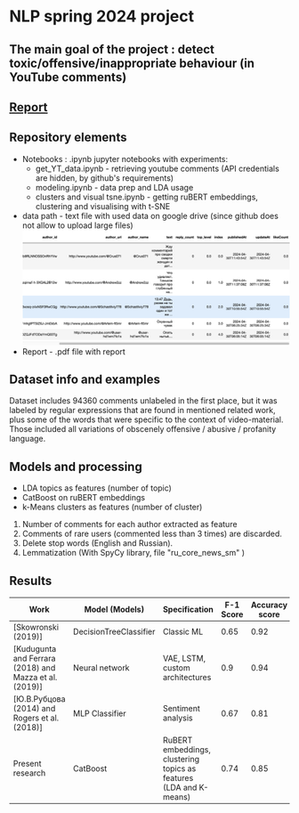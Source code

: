 # NLP spring 2024 project

## The main goal of the project : detect toxic/offensive/inappropriate behaviour (in YouTube comments)

## [Report](./report/report_MI_eng.pdf)

## Repository elements
- Notebooks : .ipynb jupyter notebooks with experiments:
  - get_YT_data.ipynb - retrieving youtube comments (API credentials are hidden, by github's requirements)
  - modeling.ipynb - data prep and LDA usage
  - clusters and visual tsne.ipynb - getting ruBERT embeddings, clustering and visualising with t-SNE
- data path - text file with used data on google drive (since github does not allow to upload large files)
    ![Sample image](./data/df_head.png)
- Report - .pdf file with report

## Dataset info and examples

Dataset includes 94360 comments unlabeled in the first place, but it was labeled by regular expressions that are found in mentioned related work, plus some of the words that were specific to the context of video-material. Those included all variations of obscenely offensive / abusive / profanity language.


## Models and processing
- LDA topics as features (number of topic)
- CatBoost on ruBERT embeddings
- k-Means clusters as features (number of cluster)
  
1.  Number of comments for each author extracted as feature
2.	Comments of rare users (commented less than 3 times) are discarded.
3.	Delete stop words (English and Russian).
4.	Lemmatization (With SpyCy library, file "ru_core_news_sm" )

## Results
| Work | Model (Models) |Specification | F-1 Score | Accuracy score |
| --- | --- |  --- | --- |  --- | 
| [Skowronski (2019)] | DecisionTreeClassifier | Classic ML | 0.65 | 0.92 |
| [Kudugunta and Ferrara (2018) and Mazza et al. (2019)] | Neural network | VAE, LSTM, custom architectures | 0.9 | 0.94 |
| [Ю.В.Рубцова (2014) and Rogers et al. (2018)] | MLP Classifier | Sentiment analysis | 0.67 | 0.81 |
| Present research | CatBoost | RuBERT embeddings, clustering topics as features (LDA and K-means) | 0.74 | 0.85 |







